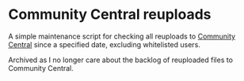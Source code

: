 # Community Central reuploads
A simple maintenance script for checking all reuploads to [Community Central](https://c.fandom.com) since a specified date, excluding whitelisted users.

Archived as I no longer care about the backlog of reuploaded files to Community Central.

